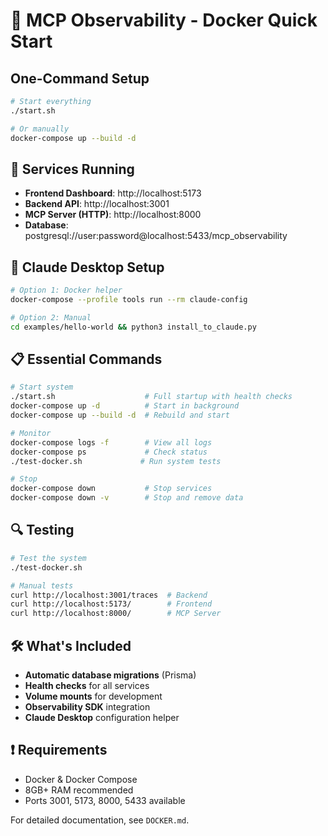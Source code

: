 # 🐳 MCP Observability - Docker Quick Start

## One-Command Setup
```bash
# Start everything
./start.sh

# Or manually
docker-compose up --build -d
```

## 🚀 Services Running
- **Frontend Dashboard**: http://localhost:5173
- **Backend API**: http://localhost:3001  
- **MCP Server (HTTP)**: http://localhost:8000
- **Database**: postgresql://user:password@localhost:5433/mcp_observability

## 🔧 Claude Desktop Setup
```bash
# Option 1: Docker helper
docker-compose --profile tools run --rm claude-config

# Option 2: Manual
cd examples/hello-world && python3 install_to_claude.py
```

## 📋 Essential Commands
```bash
# Start system
./start.sh                    # Full startup with health checks
docker-compose up -d          # Start in background
docker-compose up --build -d  # Rebuild and start

# Monitor
docker-compose logs -f        # View all logs
docker-compose ps             # Check status
./test-docker.sh             # Run system tests

# Stop
docker-compose down           # Stop services
docker-compose down -v        # Stop and remove data
```

## 🔍 Testing
```bash
# Test the system
./test-docker.sh

# Manual tests
curl http://localhost:3001/traces  # Backend
curl http://localhost:5173/        # Frontend
curl http://localhost:8000/        # MCP Server
```

## 🛠 What's Included
- **Automatic database migrations** (Prisma)
- **Health checks** for all services
- **Volume mounts** for development
- **Observability SDK** integration
- **Claude Desktop** configuration helper

## ❗ Requirements
- Docker & Docker Compose
- 8GB+ RAM recommended
- Ports 3001, 5173, 8000, 5433 available

For detailed documentation, see `DOCKER.md`. 